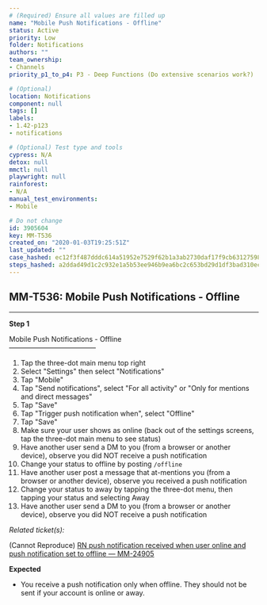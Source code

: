 ```yaml
---
# (Required) Ensure all values are filled up
name: "Mobile Push Notifications - Offline"
status: Active
priority: Low
folder: Notifications
authors: ""
team_ownership: 
- Channels
priority_p1_to_p4: P3 - Deep Functions (Do extensive scenarios work?)

# (Optional)
location: Notifications
component: null
tags: []
labels: 
- 1.42-p123
- notifications

# (Optional) Test type and tools
cypress: N/A
detox: null
mmctl: null
playwright: null
rainforest: 
- N/A
manual_test_environments: 
- Mobile

# Do not change
id: 3905604
key: MM-T536
created_on: "2020-01-03T19:25:51Z"
last_updated: ""
case_hashed: ec12f3f487dddc614a51952e7529f62b1a3ab2730daf17f9cb631275988523a51403309eb24cf63953c5f28e13b54531
steps_hashed: a2ddad49d1c2c932e1a5b53ee946b9ea6bc2c653bd29d1df3bad310ec21c24d72a711616dc993c70cd18f71e8dd6d315
---
```


<!-- (Auto-generated) Based on frontmatter's "key" and "name" -->

## MM-T536: Mobile Push Notifications - Offline

---

**Step 1**

Mobile Push Notifications - Offline\
–––––––––––––––––––––––––

1. Tap the three-dot main menu top right
2. Select "Settings" then select "Notifications"
3. Tap "Mobile"
4. Tap "Send notifications", select "For all activity" or "Only for mentions and direct messages"
5. Tap "Save"
6. Tap "Trigger push notification when", select "Offline"
7. Tap "Save"
8. Make sure your user shows as online (back out of the settings screens, tap the three-dot main menu to see status)
9. Have another user send a DM to you (from a browser or another device), observe you did NOT receive a push notification
10. Change your status to offline by posting `/offline`
11. Have another user post a message that at-mentions you (from a browser or another device), observe you received a push notification
12. Change your status to away by tapping the three-dot menu, then tapping your status and selecting Away
13. Have another user send a DM to you (from a browser or another device), observe you did NOT receive a push notification

_Related ticket(s):_

(Cannot Reproduce) [RN push notification received when user online and push notification set to offline — MM-24905](https://mattermost.atlassian.net/browse/MM-24905)

**Expected**

- You receive a push notification only when offline. They should not be sent if your account is online or away.

